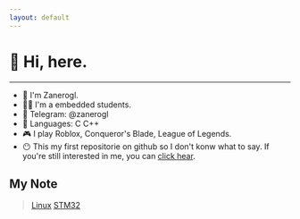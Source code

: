 ```yaml
---
layout: default
---
```


# 👋 Hi, here.
----
- 👀 I'm Zanerogl.
- 👨‍💻 I'm a embedded students.
- 💬 Telegram: @zanerogl
- 🔘 Languages: C C++ 
- 🎮 I play Roblox, Conqueror's Blade, League of Legends.
- 😶 This my first repositorie on github so I don't konw what to say. If you're still interested in me, you can [click hear](https://zanerogl.github.io).


## My Note
> [Linux](./Note/Linux/Linux_Command_Set.html)
> [STM32](./Note/STM32/STM32.html)
